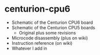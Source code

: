 # centurion-cpu6

* Schematic of the Centurion CPU6 board
* Schematic of the Centurion CPU5 boards
    * Original plus some revisions 
* Microcode disassembly (plus on wiki)
* Instruction reference (on wiki)
* Whatever I add in
